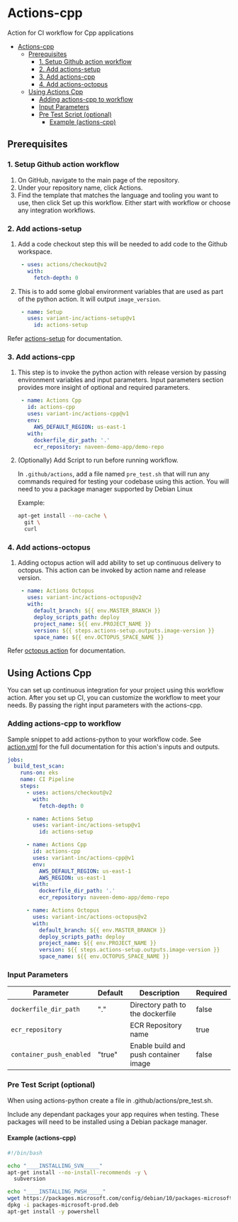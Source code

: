 # Actions-cpp

Action for CI workflow for Cpp applications

- [Actions-cpp](#actions-cpp)
  - [Prerequisites](#prerequisites)
    - [1. Setup Github action workflow](#1-setup-github-action-workflow)
    - [2. Add actions-setup](#2-add-actions-setup)
    - [3. Add actions-cpp](#3-add-actions-cpp)
    - [4. Add actions-octopus](#4-add-actions-octopus)
  - [Using Actions Cpp](#using-actions-cpp)
    - [Adding actions-cpp to workflow](#adding-actions-cpp-to-workflow)
    - [Input Parameters](#input-parameters)
    - [Pre Test Script (optional)](#pre-test-script-optional)
      - [Example (actions-cpp)](#example-actions-cpp)

## Prerequisites

### 1. Setup Github action workflow

1. On GitHub, navigate to the main page of the repository.
2. Under your repository name, click Actions.
3. Find the template that matches the language and tooling you want to use, then click Set up this workflow. Either start with workflow or choose any integration workflows.

### 2. Add actions-setup

1. Add a code checkout step this will be needed to add code to the Github workspace.

    ```yaml
     - uses: actions/checkout@v2
       with:
         fetch-depth: 0
    ```

2. This is to add some global environment variables that are used as part of the python action. It will output `image_version`.

    ```yaml
     - name: Setup
       uses: variant-inc/actions-setup@v1
         id: actions-setup
    ```

Refer [actions-setup](https://github.com/variant-inc/actions-setup) for documentation.

### 3. Add actions-cpp

1. This step is to invoke the python action with release version by passing environment variables and input parameters. Input parameters section provides more insight of optional and required parameters.

    ```yaml
     - name: Actions Cpp
       id: actions-cpp
       uses: variant-inc/actions-cpp@v1
       env:
         AWS_DEFAULT_REGION: us-east-1
       with:
         dockerfile_dir_path: '.'
         ecr_repository: naveen-demo-app/demo-repo
    ```

2. (Optionally) Add Script to run before running workflow.

    In `.github/actions`, add a file named `pre_test.sh` that will run any commands required for testing your codebase using this action. You will need to you a package manager supported by Debian Linux

    Example:

    ```bash
    apt-get install --no-cache \
      git \
      curl
    ```

### 4. Add actions-octopus

1. Adding octopus action will add ability to set up continuous delivery to octopus. This action can be invoked by action name and release version.

    ```yaml
     - name: Actions Octopus
       uses: variant-inc/actions-octopus@v2
       with:
         default_branch: ${{ env.MASTER_BRANCH }}
         deploy_scripts_path: deploy
         project_name: ${{ env.PROJECT_NAME }}
         version: ${{ steps.actions-setup.outputs.image-version }}
         space_name: ${{ env.OCTOPUS_SPACE_NAME }}
    ```

Refer [octopus action](https://github.com/variant-inc/actions-octopus) for documentation.

## Using Actions Cpp

You can set up continuous integration for your project using this workflow action.
After you set up CI, you can customize the workflow to meet your needs. By passing the right input parameters with the actions-cpp.

### Adding actions-cpp to workflow

Sample snippet to add actions-python to your workflow code.
See [action.yml](action.yml) for the full documentation for this action's inputs and outputs.

```yaml
jobs:
  build_test_scan:
    runs-on: eks
    name: CI Pipeline
    steps:
      - uses: actions/checkout@v2
        with:
          fetch-depth: 0

      - name: Actions Setup
        uses: variant-inc/actions-setup@v1
          id: actions-setup

      - name: Actions Cpp
        id: actions-cpp
        uses: variant-inc/actions-cpp@v1
        env:
          AWS_DEFAULT_REGION: us-east-1
          AWS_REGION: us-east-1
        with:
          dockerfile_dir_path: '.'
          ecr_repository: naveen-demo-app/demo-repo

      - name: Actions Octopus
        uses: variant-inc/actions-octopus@v2
        with:
          default_branch: ${{ env.MASTER_BRANCH }}
          deploy_scripts_path: deploy
          project_name: ${{ env.PROJECT_NAME }}
          version: ${{ steps.actions-setup.outputs.image-version }}
          space_name: ${{ env.OCTOPUS_SPACE_NAME }}

```

### Input Parameters

| Parameter                | Default  | Description                           | Required |
| ------------------------ | -------- | ------------------------------------- | -------- |
| `dockerfile_dir_path`    | "."      | Directory path to the dockerfile      | false    |
| `ecr_repository`         |          | ECR Repository name                   | true     |
| `container_push_enabled` | "true"   | Enable build and push container image | false    |

### Pre Test Script (optional)

When using actions-python create a file in .github/actions/pre_test.sh.

Include any dependant packages your app requires when testing. These packages will need to be installed using a Debian package manager.

#### Example (actions-cpp)

```bash
#!/bin/bash

echo "____INSTALLING_SVN_____"
apt-get install --no-install-recommends -y \
  subversion

echo "____INSTALLING_PWSH_____"
wget https://packages.microsoft.com/config/debian/10/packages-microsoft-prod.deb
dpkg -i packages-microsoft-prod.deb
apt-get install -y powershell
```
